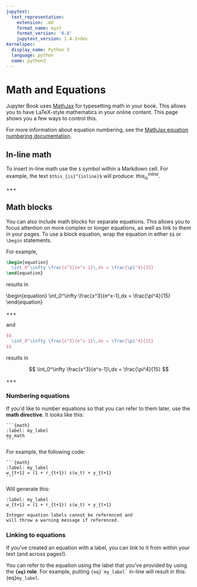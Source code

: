 ```yaml
---
jupytext:
  text_representation:
    extension: .md
    format_name: myst
    format_version: '0.8'
    jupytext_version: 1.4.1+dev
kernelspec:
  display_name: Python 3
  language: python
  name: python3
---
```


# Math and Equations

Jupyter Book uses [MathJax](http://docs.mathjax.org/) for typesetting math in your
book. This allows you to have LaTeX-style mathematics in your online content.
This page shows you a few ways to control this.

For more information about equation numbering, see the
[MathJax equation numbering documentation](http://docs.mathjax.org/en/v2.7-latest/tex.html#automatic-equation-numbering).

## In-line math

To insert in-line math use the `$` symbol within a Markdown cell.
For example, the text `$this_{is}^{inline}$` will produce: $this_{is}^{inline}$.

+++

## Math blocks

You can also include math blocks for separate equations. This allows you to focus attention
on more complex or longer equations, as well as link to them in your pages. To use a block
equation, wrap the equation in either `$$` or `\begin` statements.

For example,

```latex
\begin{equation}
  \int_0^\infty \frac{x^3}{e^x-1}\,dx = \frac{\pi^4}{15}
\end{equation}
```
results in

\begin{equation}
  \int_0^\infty \frac{x^3}{e^x-1}\,dx = \frac{\pi^4}{15}
\end{equation}

+++

and

```latex
$$
  \int_0^\infty \frac{x^3}{e^x-1}\,dx = \frac{\pi^4}{15}
$$
```

results in

$$
  \int_0^\infty \frac{x^3}{e^x-1}\,dx = \frac{\pi^4}{15}
$$

+++

### Numbering equations

If you'd like to number equations so that you can refer to them later, use the **math directive**.
It looks like this:

````
```{math}
:label: my_label
my_math
```
````

For example, the following code:


````
```{math}
:label: my_label
w_{t+1} = (1 + r_{t+1}) s(w_t) + y_{t+1}
```
````

Will generate this:


```{math}
:label: my_label
w_{t+1} = (1 + r_{t+1}) s(w_t) + y_{t+1}
```


```{note}
Integer equation labels cannot be referenced and
will throw a warning message if referenced.
```

### Linking to equations

If you've created an equation with a label, you can link to it from within your text
(and across pages!).

You can refer to the equation using the label that you've provided by using
the **`{eq}` role**. For example, putting `` {eq}`my_label` `` in-line will
result in this: {eq}`my_label`.

```{code-cell} ipython3

```
